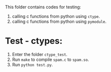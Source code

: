 This folder contains codes for testing:
1. calling c functions from python using `ctype`.
2. calling c functions from python using `pymodule`.


Test - ctypes:
===
1. Enter the folder `ctype_test`.
2. Run `make` to compile `spam.c` to `spam.so`.
3. Run `python test.py`.

